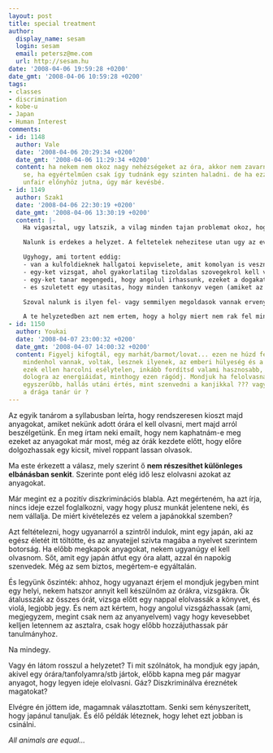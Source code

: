 ```yaml
---
layout: post
title: special treatment
author:
  display_name: sesam
  login: sesam
  email: petersz@me.com
  url: http://sesam.hu
date: '2008-04-06 19:59:28 +0200'
date_gmt: '2008-04-06 10:59:28 +0200'
tags:
- classes
- discrimination
- kobe-u
- Japan
- Human Interest
comments:
- id: 1148
  author: Vale
  date: '2008-04-06 20:29:34 +0200'
  date_gmt: '2008-04-06 11:29:34 +0200'
  content: ha nekem nem okoz nagy nehézségeket az óra, akkor nem zavarna. meg akkor
    se, ha egyértelműen csak így tudnánk egy szinten haladni. de ha ezzel ő valóban
    unfair előnyhöz jutna, úgy már kevésbé.
- id: 1149
  author: Szak1
  date: '2008-04-06 22:30:19 +0200'
  date_gmt: '2008-04-06 13:30:19 +0200'
  content: |-
    Ha vigasztal, ugy latszik, a vilag minden tajan problemat okoz, hogy pontosan hogyan is kezeljek a kulfoldi diakokat.

    Nalunk is erdekes a helyzet. A feltetelek nehezitese utan ugy az evfolyam fele megy at minden vizsgan, ami meg nem is lenne olyan hatalmas verengzes, de a kulfoldi diakok tul gyakran kerulnek az also felbe. A vezetoseg pedig szamolgatott, es ugy latta, hogy a mostani jegyek es atlagok alapjan egy egyenes vonalat huzva ket ev mulva nem igazan lehet majd a kulfoldieknek diplomat osztani, ugyhogy most elegge kurrens kerdes, hogy mit kezdjenek a helyzettel, mert nyilvan nem akarjak csokkenteni a diplomajuk erteket, de azt a bizonyos sikerszazalekot is tartani kell.

    Ugyhogy, ami tortent eddig:
    - van a kulfoldieknek hallgatoi kepviselete, amit komolyan is vesznek
    - egy-ket vizsgat, ahol gyakorlatilag tizoldalas szovegekrol kell velemenyt irni, fel oraval tovabb irhatunk. Ilyenkor gondosan egy kulon terembe vagyunk beosztva, hogy ezt a franciak ne lassak
    - egy-ket tanar megengedi, hogy angolul irhassunk, ezeket a dogakat aztan franciaul javitjak ki :)
    - es szuletett egy utasitas, hogy minden tankonyv vegen (amiket az itteni tanarok irnak) kell lennie egy francia-angol szoszedetnek az alapveto fogalmakrol. Ezt minden tanar tovabbra is leszarja.

    Szoval nalunk is ilyen fel- vagy semmilyen megoldasok vannak ervenyben, es alapvetoen nagyon tanarfuggo a helyzet megitelese.

    A te helyzetedben azt nem ertem, hogy a holgy miert nem rak fel minden szoveget egy honlapra, hogy *mindenki*, japan-magyar egyarant elolvashassa. Egyreszt nezzuk realisan: nem tul eletszeru helyzet, hogy a diak elore dolgozik, a legtobben elozo este gyorsan atfutjak, hogy mit kene tudni. Masreszt nehogy mar az legyen a tantargy kvintesszenciaja, hogy _pontosan_ ket nap alatt olvasson el mindenki x oldalt.
- id: 1150
  author: Youkai
  date: '2008-04-07 23:00:32 +0200'
  date_gmt: '2008-04-07 14:00:32 +0200'
  content: Figyelj kifogtál, egy marhát/barmot/lovat... ezen ne húzd fel magadat,
    mindenhol vannak, voltak, lesznek ilyenek, az emberi hülyeség és a világűr határtalan,
    ezek ellen harcolni esélytelen, inkább fordítsd valami hasznosabb, számodra hasznosabb
    dologra az energiáidat, minthogy ezen rágódj. Mondjuk ha felolvasnák nem volna
    egyszerűbb, hallás utáni értés, mint szenvedni a kanjikkal ??? vagy ettől is elzárkózott,
    a drága tanár úr ?
---
```


Az egyik tanárom a syllabusban leírta, hogy rendszeresen kioszt majd anyagokat, amiket nekünk adott órára el kell olvasni, mert majd arról beszélgetünk. Én meg írtam neki emailt, hogy nem kaphatnám-e meg ezeket az anyagokat már most, még az órák kezdete előtt, hogy előre dolgozhassak egy kicsit, mivel roppant lassan olvasok.

Ma este érkezett a válasz, mely szerint ő **nem részesíthet különleges elbánásban senkit**. Szerinte pont elég idő lesz elolvasni azokat az anyagokat.

Már megint ez a pozitív diszkriminációs blabla. Azt megérteném, ha azt írja, nincs ideje ezzel foglalkozni, vagy hogy plusz munkát jelentene neki, és nem vállalja. De miért kivételezés ez velem a japánokkal szemben?

Azt feltételezni, hogy ugyanarról a szintről indulok, mint egy japán, aki az egész életét itt töltötte, és az anyatejjel szívta magába a nyelvet szerintem botorság. Ha előbb megkapok anyagokat, nekem ugyanúgy el kell olvasnom. Sőt, amit egy japán átfut egy óra alatt, azzal én napokig szenvedek. Még az sem biztos, megértem-e egyáltalán.

És legyünk őszinték: ahhoz, hogy ugyanazt érjem el mondjuk jegyben mint egy helyi, nekem hatszor annyit kell készülnöm az órákra, vizsgákra. Ők átalusszák az összes órát, vizsga előtt egy nappal elolvassák a könyvet, és violá, legjobb jegy. És nem azt kértem, hogy angolul vizsgázhassak (ami, megjegyzem, megint csak nem az anyanyelvem) vagy hogy kevesebbet kelljen letennem az asztalra, csak hogy előbb hozzájuthassak pár tanulmányhoz.

Na mindegy.

Vagy én látom rosszul a helyzetet? Ti mit szólnátok, ha mondjuk egy japán, akivel egy órára/tanfolyamra/stb jártok, előbb kapna meg pár magyar anyagot, hogy legyen ideje elolvasni. Gáz? Diszkriminálva éreznétek magatokat?

Elvégre én jöttem ide, magamnak választottam. Senki sem kényszerített, hogy japánul tanuljak. És élő példák léteznek, hogy lehet ezt jobban is csinálni.

_All animals are equal..._
